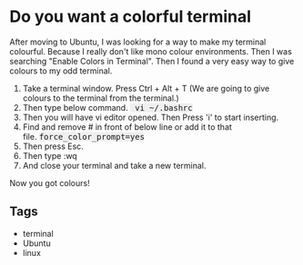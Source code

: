 # Do you want a colorful terminal

<div dir="ltr" style="text-align: left;" trbidi="on">After moving to Ubuntu, I was looking for a way to make my terminal colourful. Because I really don't like mono colour&nbsp;environments. Then I was searching "Enable Colors in Terminal". Then I found a very easy way to give colours to my odd terminal.<br /><ol><li>Take a terminal window. Press Ctrl&nbsp;+ Alt&nbsp;+ T (We are going to give colours to the terminal from the terminal.)</li><li>Then type below command.&nbsp;<span style="background-color: #efefef; font-family: &quot;ubuntu mono&quot; , monospace; font-size: 14px; line-height: 14px;">&nbsp;vi ~/.bashrc</span></li><li>Then you will have vi editor opened. Then Press 'i' to start inserting.</li><li>Find and remove # in front of below line or add it to that file.&nbsp;<span style="background-color: #efefef; font-family: &quot;ubuntu mono&quot; , monospace; font-size: 14px; line-height: 14px;">force_color_prompt=yes</span></li><li>Then press Esc.</li><li>Then type :wq</li><li>And close your terminal and take a new terminal.&nbsp;</li></ol><div>Now you got colours!</div></div>

## Tags

- terminal
- Ubuntu
- linux
